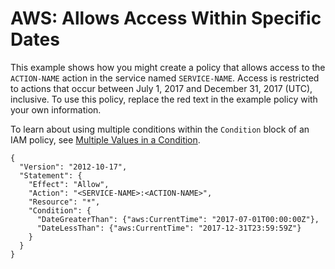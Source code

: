 # AWS: Allows Access Within Specific Dates<a name="reference_policies_examples_aws-dates"></a>

This example shows how you might create a policy that allows access to the `ACTION-NAME` action in the service named `SERVICE-NAME`\. Access is restricted to actions that occur between July 1, 2017 and December 31, 2017 \(UTC\), inclusive\. To use this policy, replace the red text in the example policy with your own information\.

To learn about using multiple conditions within the `Condition` block of an IAM policy, see [Multiple Values in a Condition](reference_policies_elements_condition.md#Condition-multiple-conditions)\.

```
{
  "Version": "2012-10-17",
  "Statement": {
    "Effect": "Allow",
    "Action": "<SERVICE-NAME>:<ACTION-NAME>",    
    "Resource": "*",
    "Condition": {
      "DateGreaterThan": {"aws:CurrentTime": "2017-07-01T00:00:00Z"},
      "DateLessThan": {"aws:CurrentTime": "2017-12-31T23:59:59Z"}
    }
  }
}
```
